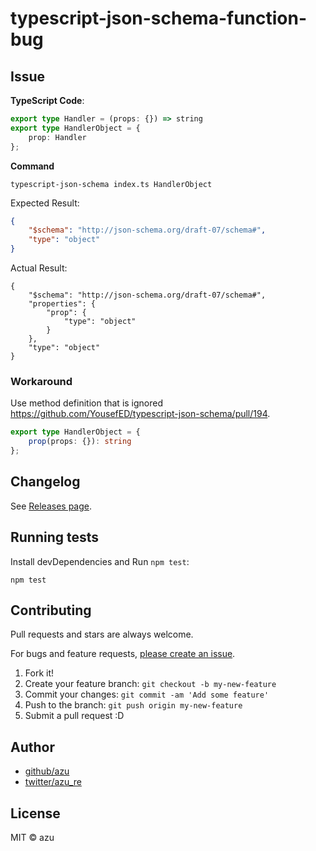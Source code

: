 # typescript-json-schema-function-bug

## Issue

**TypeScript Code**:

```ts
export type Handler = (props: {}) => string
export type HandlerObject = {
    prop: Handler
};
```

**Command**

```
typescript-json-schema index.ts HandlerObject
```

Expected Result:

```json
{
    "$schema": "http://json-schema.org/draft-07/schema#",
    "type": "object"
}
```

Actual Result:

```
{
    "$schema": "http://json-schema.org/draft-07/schema#",
    "properties": {
        "prop": {
            "type": "object"
        }
    },
    "type": "object"
}
```

### Workaround

Use method definition that is ignored https://github.com/YousefED/typescript-json-schema/pull/194.

```ts
export type HandlerObject = {
    prop(props: {}): string
};
```

## Changelog

See [Releases page](https://github.com/azu/typescript-json-schema-function-bug/releases).

## Running tests

Install devDependencies and Run `npm test`:

    npm test

## Contributing

Pull requests and stars are always welcome.

For bugs and feature requests, [please create an issue](https://github.com/azu/typescript-json-schema-function-bug/issues).

1. Fork it!
2. Create your feature branch: `git checkout -b my-new-feature`
3. Commit your changes: `git commit -am 'Add some feature'`
4. Push to the branch: `git push origin my-new-feature`
5. Submit a pull request :D

## Author

- [github/azu](https://github.com/azu)
- [twitter/azu_re](https://twitter.com/azu_re)

## License

MIT © azu
